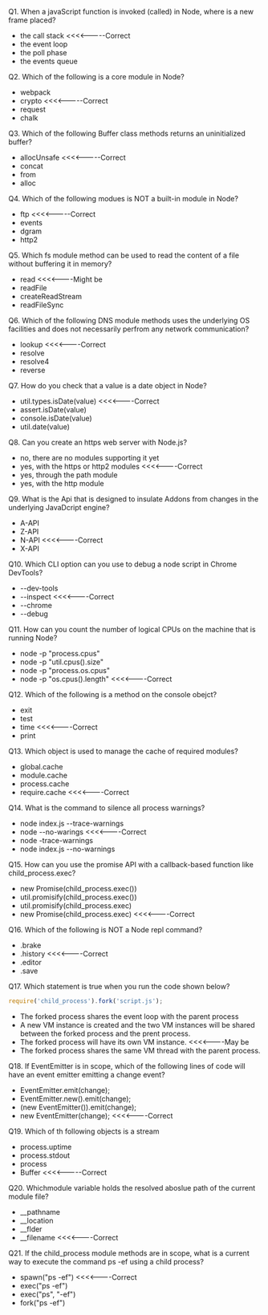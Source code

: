 Q1. When a javaScript function is invoked (called) in Node, where is a new frame placed?
- the call stack <<<<-----Correct
- the event loop
- the poll phase
- the events queue


Q2. Which of the following is a core module in Node?
- webpack
- crypto <<<<-----Correct
- request
- chalk


Q3. Which of the following Buffer class methods returns an uninitialized buffer?
- allocUnsafe <<<<-----Correct
- concat
- from
- alloc


Q4. Which of the following modues is NOT a built-in module in Node?
- ftp <<<<-----Correct
- events
- dgram
- http2


Q5. Which fs module method can be used to read the content of a file without buffering it in memory?
- read <<<<----Might be
- readFile
- createReadStream
- readFileSync


Q6. Which of the following DNS module methods uses the underlying OS facilities and does not necessarily perfrom any network communication?
- lookup <<<<----Correct
- resolve
- resolve4
- reverse


Q7. How do you check that a value is a date object in Node?
- util.types.isDate(value) <<<<----Correct
- assert.isDate(value)
- console.isDate(value)
- util.date(value)


Q8. Can you create an https web server with Node.js?
- no, there are no modules supporting it yet
- yes, with the https or http2 modules <<<<----Correct
- yes, through the path module
- yes, with the http module


Q9. What is the Api that is designed to insulate Addons from changes in the underlying JavaDcript engine?
- A-API
- Z-API
- N-API <<<<----Correct
- X-API


Q10. Which CLI option can you use to debug a node script in Chrome DevTools?
- --dev-tools
- --inspect <<<<----Correct
- --chrome
- --debug


Q11. How can you count the number of logical CPUs on the machine that is running Node?
- node -p "process.cpus"
- node -p "util.cpus().size"
- node -p "process.os.cpus"
- node -p "os.cpus().length" <<<<----Correct


Q12. Which of the following is a method on the console obejct?
- exit
- test
- time <<<<----Correct
- print


Q13. Which object is used to manage the cache of required modules?
- global.cache
- module.cache
- process.cache
- require.cache <<<<----Correct


Q14. What is the command to silence all process warnings?
- node index.js --trace-warnings
- node --no-warings <<<<----Correct
- node -trace-warnings
- node index.js --no-warnings


Q15. How can you use the promise API with a callback-based function like child_process.exec?
- new Promise(child_process.exec())
- util.promisify(child_process.exec())
- util.promisify(child_process.exec)
- new Promise(child_process.exec) <<<<----Correct


Q16. Which of the following is NOT a Node repl command?
- .brake
- .history <<<<----Correct
- .editor
- .save


Q17. Which statement is true when you run the code shown below?
```js
require('child_process').fork('script.js');
```
- The forked process shares the event loop with the parent process
- A new VM instance is created and the two VM instances will be shared between the forked process and the prent process.
- The forked process will have its own VM instance. <<<<----May be
- The forked process shares the same VM thread with the parent process.


Q18. If EventEmitter is in scope, which of the following lines of code will have an event emitter emitting a change event?
- EventEmitter.emit(change);
- EventEmitter.new().emit(change);
- (new EventEmitter()).emit(change);
- new EventEmitter(change);  <<<<----Correct


Q19. Which of th following objects is a stream
- process.uptime
- process.stdout
- process
- Buffer <<<<-----Correct


Q20. Whichmodule variable holds the resolved aboslue path of the current module file?
- __pathname
- __location
- __flder
- __filename <<<<----Correct


Q21. If the child_process module methods are in scope, what is a current way to execute the command ps -ef using a child process?
- spawn("ps -ef") <<<<----Correct
- exec("ps -ef")
- exec("ps", "-ef")
- fork("ps -ef")